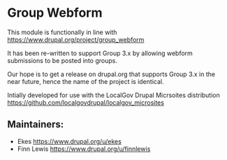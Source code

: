 # Group Webform

This module is functionally in line with https://www.drupal.org/project/group_webform

It has been re-written to support Group 3.x by allowing webform submissions to be posted into groups. 

Our hope is to get a release on drupal.org that supports Group 3.x in the near future, hence the name of the project is identical.

Intially developed for use with the LocalGov Drupal Micrsoites distribution https://github.com/localgovdrupal/localgov_microsites

## Maintainers: 

 * Ekes https://www.drupal.org/u/ekes
 * Finn Lewis https://www.drupal.org/u/finnlewis
